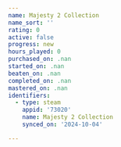 ```yaml
---
name: Majesty 2 Collection
name_sort: ''
rating: 0
active: false
progress: new
hours_played: 0
purchased_on: .nan
started_on: .nan
beaten_on: .nan
completed_on: .nan
mastered_on: .nan
identifiers:
  - type: steam
    appid: '73020'
    name: Majesty 2 Collection
    synced_on: '2024-10-04'

---
```

